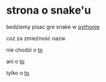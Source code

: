 # strona o snake'u

bedziemy pisac gre snake w [pythonie](https://docs.python.org/3/tutorial/)

coz za zmieżność nazw

nie chodzi o [to](https://pl.wikipedia.org/wiki/Snake_(rzeka))

ani o  [to](https://en.wikipedia.org/wiki/Snake)

tylko o  [to](https://pl.wikipedia.org/wiki/W%C4%85%C5%BC_(gra_komputerowa))
